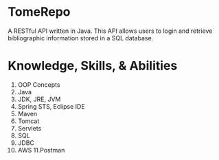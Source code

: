 # TomeRepo
A RESTful API written in Java. This API allows users to login and retrieve bibliographic information stored in a SQL database.

# Knowledge, Skills, & Abilities
1. OOP Concepts
2. Java
3. JDK, JRE, JVM
4. Spring STS, Eclipse IDE
5. Maven
6. Tomcat
7. Servlets
8. SQL
9. JDBC
10. AWS
11.Postman
